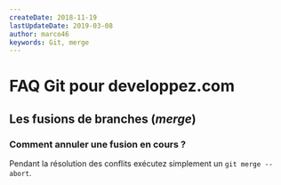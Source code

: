 ```yaml
---
createDate: 2018-11-19
lastUpdateDate: 2019-03-08
author: marco46
keywords: Git, merge
---
```


# FAQ Git pour developpez.com

## Les fusions de branches (*merge*)

### Comment annuler une fusion en cours ?

Pendant la résolution des conflits exécutez simplement un `git merge --abort`.

